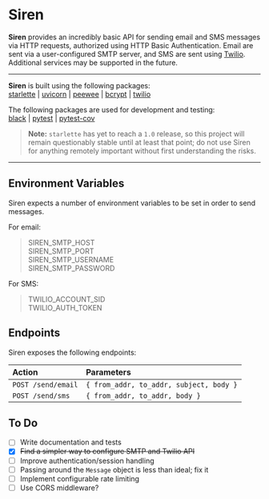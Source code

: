# Siren

**Siren** provides an incredibly basic API for sending email and SMS messages via HTTP requests, authorized using HTTP Basic Authentication. Email are sent via a user-configured SMTP server, and SMS are sent using [Twilio](https://www.twilio.com/). Additional services may be supported in the future.

- - -

**Siren** is built using the following packages:  
[starlette](https://github.com/encode/starlette) | [uvicorn](https://github.com/encode/uvicorn) | [peewee](https://github.com/coleifer/peewee) | [bcrypt](https://github.com/pyca/bcrypt/) | [twilio](https://github.com/twilio/twilio-python)

The following packages are used for development and testing:  
[black](https://github.com/ambv/black) | [pytest](https://github.com/pytest-dev/pytest) | [pytest-cov](https://github.com/pytest-dev/pytest-cov)

> **Note:** `starlette` has yet to reach a `1.0` release, so this project will remain questionably stable until at least that point; do not use Siren for anything remotely important without first understanding the risks.

- - -

## Environment Variables

Siren expects a number of environment variables to be set in order to send messages.

For email:

> SIREN_SMTP_HOST  
> SIREN_SMTP_PORT  
> SIREN_SMTP_USERNAME  
> SIREN_SMTP_PASSWORD

For SMS:

> TWILIO_ACCOUNT_SID  
> TWILIO_AUTH_TOKEN


## Endpoints

Siren exposes the following endpoints:

| Action             | Parameters                              |
|:-------------------|:----------------------------------------|
| `POST /send/email` | `{ from_addr, to_addr, subject, body }` |
| `POST /send/sms`   | `{ from_addr, to_addr, body }`          |


## To Do

- [ ] Write documentation and tests  
- [x] ~~Find a simpler way to configure SMTP and Twilio API~~  
- [ ] Improve authentication/session handling  
- [ ] Passing around the `Message` object is less than ideal; fix it  
- [ ] Implement configurable rate limiting  
- [ ] Use CORS middleware?  
